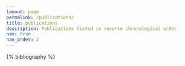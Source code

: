```yaml
---
layout: page
permalink: /publications/
title: publications
description: Publications listed in reverse chronological order.
nav: true
nav_order: 2
---
```


<!-- _pages/publications.md -->
<div class="publications">

{% bibliography %}

</div>
